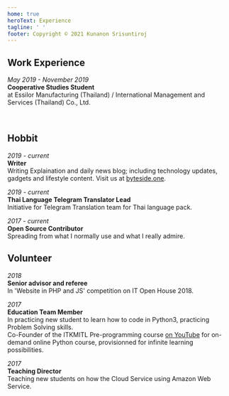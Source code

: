 ```yaml
---
home: true
heroText: Experience
tagline: ' '
footer: Copyright © 2021 Kunanon Srisuntiroj
---
```


## Work Experience
*May 2019 - November 2019*<br>
**Cooperative Studies Student**<br>
at Essilor Manufacturing (Thailand) / International Management and Services (Thailand) Co., Ltd. <br>
<!-- For projects done during the Cooperative Studies, please click [here]() -->

<br/>

## Hobbit
*2019 - current*<br>
**Writer**<br>
Writing Explaination and daily news blog; including technology updates, gadgets and lifestyle content. Visit us at [byteside.one](https://byteside.one).

*2019 - current*<br>
**Thai Language Telegram Translator Lead**<br>
Initiative for Telegram Translation team for Thai language pack.

*2017 - current*<br>
**Open Source Contributor**<br>
Spreading from what I normally use and what I really admire.

## Volunteer
*2018*<br>
**Senior advisor and referee**<br>
In 'Website in PHP and JS' competition on IT Open House 2018.

*2017*<br>
**Education Team Member**<br>
In practicing new student to learn how to code in Python3, practicing Problem Solving skills.<br>
Co-Founder of the ITKMITL Pre-programming course [on YouTube](https://www.youtube.com/c/PreProgrammingITKMITL/) for on-demand online Python course, provisionned for infinite learning possibilities.

*2017*<br>
**Teaching Director**<br>
Teaching new students on how the Cloud Service using Amazon Web Service.
